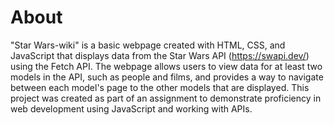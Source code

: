 # About
"Star Wars-wiki" is a basic webpage created with HTML, CSS, and JavaScript that displays data from the Star Wars API (https://swapi.dev/) using the Fetch API. The webpage allows users to view data for at least two models in the API, such as people and films, and provides a way to navigate between each model's page to the other models that are displayed. This project was created as part of an assignment to demonstrate proficiency in web development using JavaScript and working with APIs.

